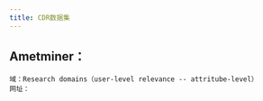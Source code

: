 ```yaml
---
title: CDR数据集
---
```


## Ametminer：
    域：Research domains（user-level relevance -- attritube-level）
    网址：
##
